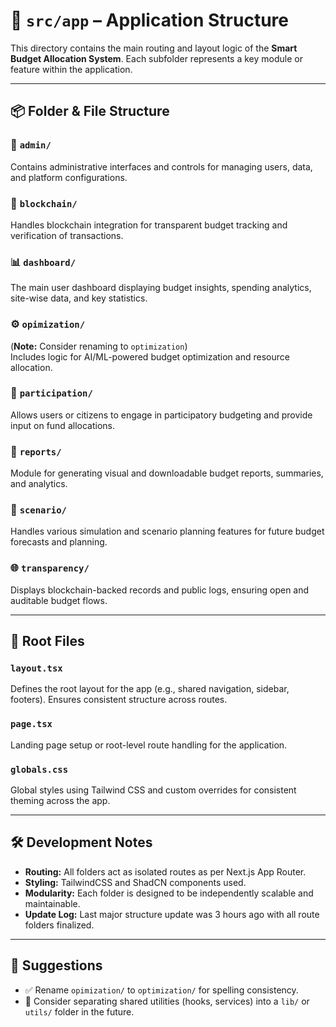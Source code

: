 # 📁 `src/app` – Application Structure

This directory contains the main routing and layout logic of the **Smart Budget Allocation System**. Each subfolder represents a key module or feature within the application.

---

## 📦 Folder & File Structure

### 🔐 **`admin/`**
Contains administrative interfaces and controls for managing users, data, and platform configurations.

### 🔗 **`blockchain/`**
Handles blockchain integration for transparent budget tracking and verification of transactions.

### 📊 **`dashboard/`**
The main user dashboard displaying budget insights, spending analytics, site-wise data, and key statistics.

### ⚙️ **`opimization/`**
(**Note:** Consider renaming to `optimization`)  
Includes logic for AI/ML-powered budget optimization and resource allocation.

### 🧾 **`participation/`**
Allows users or citizens to engage in participatory budgeting and provide input on fund allocations.

### 📑 **`reports/`**
Module for generating visual and downloadable budget reports, summaries, and analytics.

### 🧠 **`scenario/`**
Handles various simulation and scenario planning features for future budget forecasts and planning.

### 🌐 **`transparency/`**
Displays blockchain-backed records and public logs, ensuring open and auditable budget flows.

---

## 🧩 Root Files

### **`layout.tsx`**
Defines the root layout for the app (e.g., shared navigation, sidebar, footers). Ensures consistent structure across routes.

### **`page.tsx`**
Landing page setup or root-level route handling for the application.

### **`globals.css`**
Global styles using Tailwind CSS and custom overrides for consistent theming across the app.

---

## 🛠️ Development Notes

- **Routing:** All folders act as isolated routes as per Next.js App Router.
- **Styling:** TailwindCSS and ShadCN components used.
- **Modularity:** Each folder is designed to be independently scalable and maintainable.
- **Update Log:** Last major structure update was 3 hours ago with all route folders finalized.

---

## 📌 Suggestions

- ✅ Rename `opimization/` to `optimization/` for spelling consistency.
- 📁 Consider separating shared utilities (hooks, services) into a `lib/` or `utils/` folder in the future.

